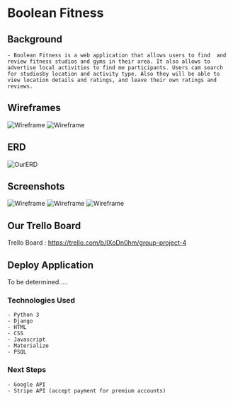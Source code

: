 # Boolean Fitness

## Background 
    - Boolean Fitness is a web application that allows users to find  and review fitness studios and gyms in their area. It also allows to advertise local activities to find me participants. Users cam search for studiosby location and activity type. Also they will be able to view location details and ratings, and leave their own ratings and reviews.

## Wireframes
![Wireframe](https://i.imgur.com/yzWld0M.png)
![Wireframe](https://i.imgur.com/Vhqcsar.png)

## ERD
![OurERD](https://i.imgur.com/3d0Ckzp.png)

## Screenshots
![Wireframe](https://i.imgur.com/KHdRle5.png)
![Wireframe](https://i.imgur.com/rhd6E3z.png)
![Wireframe](https://i.imgur.com/JvBL3Kd.png)

## Our Trello Board
Trello Board : https://trello.com/b/IXoDn0hm/group-project-4

## Deploy Application

To be determined.....

### Technologies Used
    - Python 3
    - Django
    - HTML 
    - CSS 
    - Javascript 
    - Materialize 
    - PSQL


### Next Steps 

    - Google API
    - Stripe API (accept payment for premium accounts)




